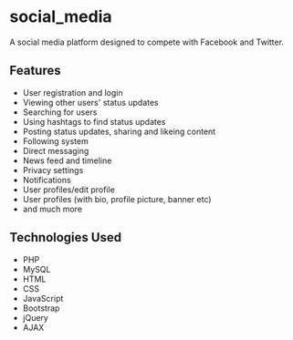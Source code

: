 # social_media

A social media platform designed to compete with Facebook and Twitter.


## Features

- User registration and login
- Viewing other users' status updates
- Searching for users
- Using hashtags to find status updates
- Posting status updates, sharing and likeing content
- Following system
- Direct messaging
- News feed and timeline
- Privacy settings
- Notifications
- User profiles/edit profile
- User profiles (with bio, profile picture, banner etc)
- and much more

## Technologies Used

- PHP
- MySQL
- HTML
- CSS
- JavaScript
- Bootstrap
- jQuery
- AJAX
